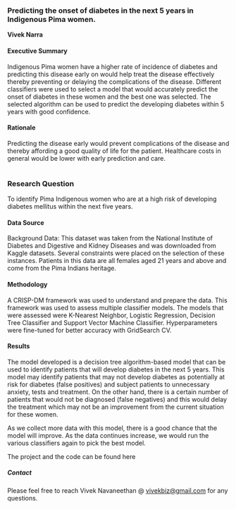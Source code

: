 ### Predicting the onset of diabetes in the next 5 years in Indigenous Pima women.

**Vivek Narra**

#### Executive Summary

Indigenous Pima women have a higher rate of incidence of diabetes and predicting this disease early on would help treat the disease effectively thereby preventing or delaying the complications of the disease. Different classifiers were used to select a model that would accurately predict the onset of diabetes in these women and the best one was selected. The selected algorithm can be used to predict the developing diabetes within 5 years with good confidence.

#### Rationale
Predicting the disease early would prevent complications of the disease and thereby affording a good quality of life for the patient. Healthcare costs in general would be lower with early prediction and care.
#
### Research Question

To identify Pima Indigenous women who are at a high risk of developing diabetes mellitus within the next five years.

#### Data Source

Background Data: This dataset was taken from the National Institute of Diabetes and Digestive and Kidney Diseases and was downloaded from Kaggle datasets. Several constraints were placed on the selection of these instances. Patients in this data are all females aged 21 years and above and come from the Pima Indians heritage.

#### Methodology

A CRISP-DM framework was used to understand and prepare the data. This framework was used to assess multiple classifier models. The models that were assessed were K-Nearest Neighbor, Logistic Regression, Decision Tree Classifier and Support Vector Machine Classifier. Hyperparameters were fine-tuned for better accuracy with GridSearch CV.

#### Results

The model developed is a decision tree algorithm-based model that can be used to identify patients that will develop diabetes in the next 5 years. This model may identify patients that may not develop diabetes as potentially at risk for diabetes (false positives) and subject patients to unnecessary anxiety, tests and treatment. On the other hand, there is a certain number of patients that would not be diagnosed (false negatives) and this would delay the treatment which may not be an improvement from the current situation for these women.

As we collect more data with this model, there is a good chance that the model will improve. As the data continues increase, we would run the various classifiers again to pick the best model.

The project and the code can be found here

##### Contact 

Please feel free to reach Vivek Navaneethan @ vivekbiz@gmail.com for any questions.
